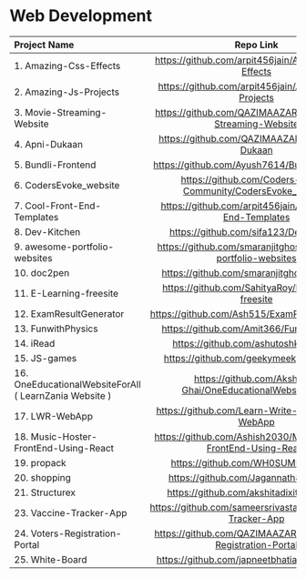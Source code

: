 # Web Development

| **Project Name** |    **Repo Link**   |
| :---             |    :----:          |
| 1. Amazing-Css-Effects |  https://github.com/arpit456jain/Amazing-Css-Effects       |
| 2. Amazing-Js-Projects |  https://github.com/arpit456jain/Amazing-Js-Projects          |
| 3. Movie-Streaming-Website | https://github.com/QAZIMAAZARSHAD/Movie-Streaming-Website |
| 4. Apni-Dukaan | https://github.com/QAZIMAAZARSHAD/Apni-Dukaan |
| 5. Bundli-Frontend | https://github.com/Ayush7614/Bundli-Frontend |
| 6. CodersEvoke_website| https://github.com/Coders-Evoke-Community/CodersEvoke_website |
| 7. Cool-Front-End-Templates | https://github.com/arpit456jain/Cool-Front-End-Templates |
| 8. Dev-Kitchen | https://github.com/sifa123/Dev-Kitchen |
| 9. awesome-portfolio-websites | https://github.com/smaranjitghose/awesome-portfolio-websites |
| 10. doc2pen | https://github.com/smaranjitghose/doc2pen |
| 11. E-Learning-freesite | https://github.com/SahityaRoy/E-Learning-freesite |
| 12. ExamResultGenerator | https://github.com/Ash515/ExamResultGenerator |
| 13. FunwithPhysics | https://github.com/Amit366/FunwithPhysics |
| 14. iRead | https://github.com/ashutoshkrris/iRead |
| 15. JS-games | https://github.com/geekymeeky/JS-games |
| 16. OneEducationalWebsiteForAll ( LearnZania Website ) | https://github.com/Akshima-Ghai/OneEducationalWebsiteForAll |
| 17. LWR-WebApp | https://github.com/Learn-Write-Repeat/LWR-WebApp |
| 18. Music-Hoster-FrontEnd-Using-React | https://github.com/Ashish2030/Music-Hoster-FrontEnd-Using-React |
| 19. propack | https://github.com/WH0SUMIT/propack |
| 20. shopping | https://github.com/Jagannath8/shopping |
| 21. Structurex | https://github.com/akshitadixit/Structurex |
| 23. Vaccine-Tracker-App | https://github.com/sameersrivastava13/Vaccine-Tracker-App |
| 24. Voters-Registration-Portal | https://github.com/QAZIMAAZARSHAD/Voters-Registration-Portal |
| 25. White-Board | https://github.com/japneetbhatia/White-Board |
